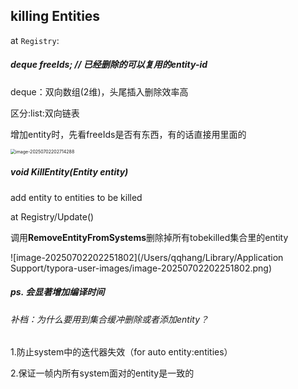 ## killing Entities

at `Registry`:

##### deque<int> freeIds; // 已经删除的可以复用的entity-id

deque：双向数组(2维)，头尾插入删除效率高

区分:list:双向链表



增加entity时，先看freeIds是否有东西，有的话直接用里面的

<img src="/Users/qqhang/Library/Application Support/typora-user-images/image-20250702202714288.png" alt="image-20250702202714288" style="zoom:50%;" />



##### void KillEntity(Entity entity)

add entity to entities to be killed



at Registry/Update()

调用**RemoveEntityFromSystems**删除掉所有tobekilled集合里的entity

![image-20250702202251802](/Users/qqhang/Library/Application Support/typora-user-images/image-20250702202251802.png)



##### ps. <Templates>会显著增加编译时间



###### 补档：为什么要用到集合缓冲删除或者添加entity？

1.防止system中的迭代器失效（for auto entity:entities）

2.保证一帧内所有system面对的entity是一致的
